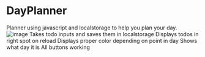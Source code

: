 # DayPlanner
Planner using javascript and localstorage to help you plan your day.
![image](https://user-images.githubusercontent.com/44030566/135563374-91fa2521-d609-43b1-a841-a15c2ea1387b.png)
Takes todo inputs and saves them in localstorage
Displays todos in right spot on reload
Displays proper color depending on point in day
Shows what day it is
All buttons working
